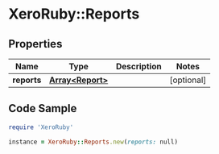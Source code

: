 # XeroRuby::Reports

## Properties

Name | Type | Description | Notes
------------ | ------------- | ------------- | -------------
**reports** | [**Array&lt;Report&gt;**](Report.md) |  | [optional] 

## Code Sample

```ruby
require 'XeroRuby'

instance = XeroRuby::Reports.new(reports: null)
```


